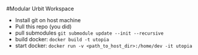 #Modular Urbit Workspace

- Install git on host machine
- Pull this repo (you did)
- pull submodules `git submodule update --init --recursive`
- build docker: `docker build -t utopia`
- start docker: `docker run -v <path_to_host_dir>:/home/dev -it utopia`

